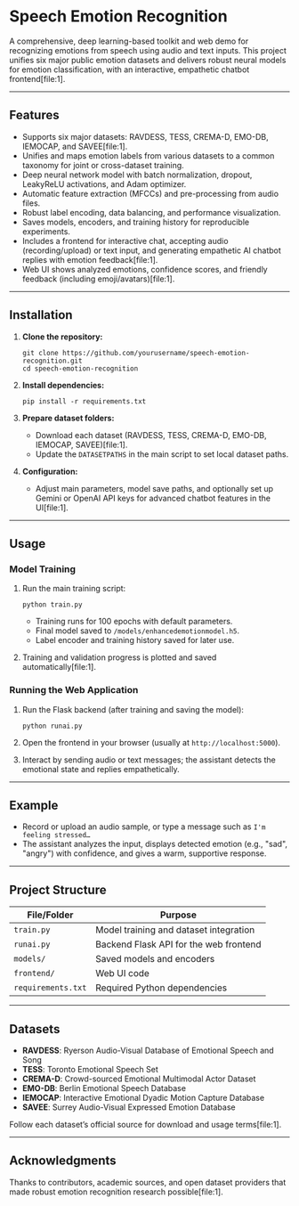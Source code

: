 
# Speech Emotion Recognition

A comprehensive, deep learning-based toolkit and web demo for recognizing emotions from speech using audio and text inputs. This project unifies six major public emotion datasets and delivers robust neural models for emotion classification, with an interactive, empathetic chatbot frontend[file:1].

---

## Features

- Supports six major datasets: RAVDESS, TESS, CREMA-D, EMO-DB, IEMOCAP, and SAVEE[file:1].
- Unifies and maps emotion labels from various datasets to a common taxonomy for joint or cross-dataset training.
- Deep neural network model with batch normalization, dropout, LeakyReLU activations, and Adam optimizer.
- Automatic feature extraction (MFCCs) and pre-processing from audio files.
- Robust label encoding, data balancing, and performance visualization.
- Saves models, encoders, and training history for reproducible experiments.
- Includes a frontend for interactive chat, accepting audio (recording/upload) or text input, and generating empathetic AI chatbot replies with emotion feedback[file:1].
- Web UI shows analyzed emotions, confidence scores, and friendly feedback (including emoji/avatars)[file:1].

---

## Installation

1. **Clone the repository:**
   ```
   git clone https://github.com/yourusername/speech-emotion-recognition.git
   cd speech-emotion-recognition
   ```

2. **Install dependencies:**
   ```
   pip install -r requirements.txt
   ```

3. **Prepare dataset folders:**
   - Download each dataset (RAVDESS, TESS, CREMA-D, EMO-DB, IEMOCAP, SAVEE)[file:1].
   - Update the `DATASETPATHS` in the main script to set local dataset paths.

4. **Configuration:**
   - Adjust main parameters, model save paths, and optionally set up Gemini or OpenAI API keys for advanced chatbot features in the UI[file:1].

---

## Usage

### Model Training

1. Run the main training script:
   ```
   python train.py
   ```
   - Training runs for 100 epochs with default parameters.
   - Final model saved to `/models/enhancedemotionmodel.h5`.
   - Label encoder and training history saved for later use.

2. Training and validation progress is plotted and saved automatically[file:1].

### Running the Web Application

1. Run the Flask backend (after training and saving the model):
   ```
   python runai.py
   ```
2. Open the frontend in your browser (usually at `http://localhost:5000`).

3. Interact by sending audio or text messages; the assistant detects the emotional state and replies empathetically.

---

## Example

- Record or upload an audio sample, or type a message such as `I'm feeling stressed…`
- The assistant analyzes the input, displays detected emotion (e.g., "sad", "angry") with confidence, and gives a warm, supportive response.

---

## Project Structure

| File/Folder        | Purpose                                 |
|--------------------|-----------------------------------------|
| `train.py`         | Model training and dataset integration  |
| `runai.py`         | Backend Flask API for the web frontend  |
| `models/`          | Saved models and encoders               |
| `frontend/`        | Web UI code                             |
| `requirements.txt` | Required Python dependencies            |

---

## Datasets

- **RAVDESS**: Ryerson Audio-Visual Database of Emotional Speech and Song
- **TESS**: Toronto Emotional Speech Set
- **CREMA-D**: Crowd-sourced Emotional Multimodal Actor Dataset
- **EMO-DB**: Berlin Emotional Speech Database
- **IEMOCAP**: Interactive Emotional Dyadic Motion Capture Database
- **SAVEE**: Surrey Audio-Visual Expressed Emotion Database

Follow each dataset’s official source for download and usage terms[file:1].

---

## Acknowledgments

Thanks to contributors, academic sources, and open dataset providers that made robust emotion recognition research possible[file:1].
